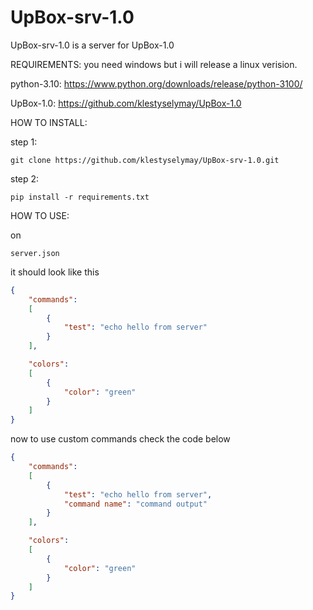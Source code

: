 # UpBox-srv-1.0
UpBox-srv-1.0 is a server for UpBox-1.0

REQUIREMENTS: you need windows but i will release a linux verision.

python-3.10: https://www.python.org/downloads/release/python-3100/

UpBox-1.0: https://github.com/klestyselymay/UpBox-1.0

HOW TO INSTALL:

step 1: 
```
git clone https://github.com/klestyselymay/UpBox-srv-1.0.git
```
step 2:
```
pip install -r requirements.txt
```

HOW TO USE:

on 
```
server.json
```
it should look like this

```json
{
    "commands":
    [
        {
            "test": "echo hello from server"
        }
    ],

    "colors":
    [
        {
            "color": "green"
        }
    ]
}
```

now to use custom commands check the code below

```json
{
    "commands":
    [
        {
            "test": "echo hello from server",
            "command name": "command output"
        }
    ],

    "colors":
    [
        {
            "color": "green"
        }
    ]
}
```
